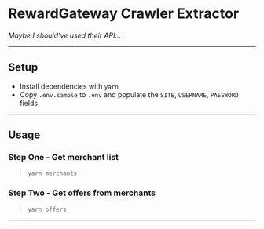# RewardGateway Crawler Extractor

_Maybe I should've used their API..._

---

## Setup

* Install dependencies with `yarn`
* Copy `.env.sample` to `.env` and populate the `SITE`, `USERNAME`, `PASSWORD` fields

---

## Usage

### Step One - Get merchant list

> `yarn merchants`

### Step Two - Get offers from merchants

> `yarn offers`

---
